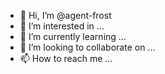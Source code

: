 - 👋 Hi, I’m @agent-frost
- 👀 I’m interested in ...
- 🌱 I’m currently learning ...
- 💞️ I’m looking to collaborate on ...
- 📫 How to reach me ...

<!---
agent-frost/agent-frost is a ✨ special ✨ repository because its `README.md` (this file) appears on your GitHub profile.
You can click the Preview link to take a look at your changes.
--->
